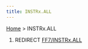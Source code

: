 ```yaml
---
title: INSTRx.ALL
---
```


[Home](Main%20Page.md) > INSTRx.ALL

1.  REDIRECT [FF7/INSTRx.ALL][]

  [FF7/INSTRx.ALL]: ../FF7/INSTRx.ALL.md "wikilink"
